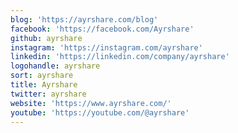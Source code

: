 ```yaml
---
blog: 'https://ayrshare.com/blog'
facebook: 'https://facebook.com/Ayrshare'
github: ayrshare
instagram: 'https://instagram.com/ayrshare'
linkedin: 'https://linkedin.com/company/ayrshare'
logohandle: ayrshare
sort: ayrshare
title: Ayrshare
twitter: ayrshare
website: 'https://www.ayrshare.com/'
youtube: 'https://youtube.com/@ayrshare'
---
```

